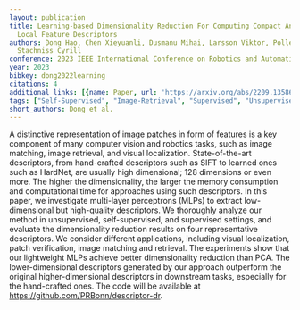 ```yaml
---
layout: publication
title: Learning-based Dimensionality Reduction For Computing Compact And Effective
  Local Feature Descriptors
authors: Dong Hao, Chen Xieyuanli, Dusmanu Mihai, Larsson Viktor, Pollefeys Marc,
  Stachniss Cyrill
conference: 2023 IEEE International Conference on Robotics and Automation (ICRA)
year: 2023
bibkey: dong2022learning
citations: 4
additional_links: [{name: Paper, url: 'https://arxiv.org/abs/2209.13586'}]
tags: ["Self-Supervised", "Image-Retrieval", "Supervised", "Unsupervised"]
short_authors: Dong et al.
---
```

A distinctive representation of image patches in form of features is a key
component of many computer vision and robotics tasks, such as image matching,
image retrieval, and visual localization. State-of-the-art descriptors, from
hand-crafted descriptors such as SIFT to learned ones such as HardNet, are
usually high dimensional; 128 dimensions or even more. The higher the
dimensionality, the larger the memory consumption and computational time for
approaches using such descriptors. In this paper, we investigate multi-layer
perceptrons (MLPs) to extract low-dimensional but high-quality descriptors. We
thoroughly analyze our method in unsupervised, self-supervised, and supervised
settings, and evaluate the dimensionality reduction results on four
representative descriptors. We consider different applications, including
visual localization, patch verification, image matching and retrieval. The
experiments show that our lightweight MLPs achieve better dimensionality
reduction than PCA. The lower-dimensional descriptors generated by our approach
outperform the original higher-dimensional descriptors in downstream tasks,
especially for the hand-crafted ones. The code will be available at
https://github.com/PRBonn/descriptor-dr.
